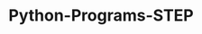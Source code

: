 # Python-Programs-STEP
        
   
                 
                           
                            
                                   
            
  
